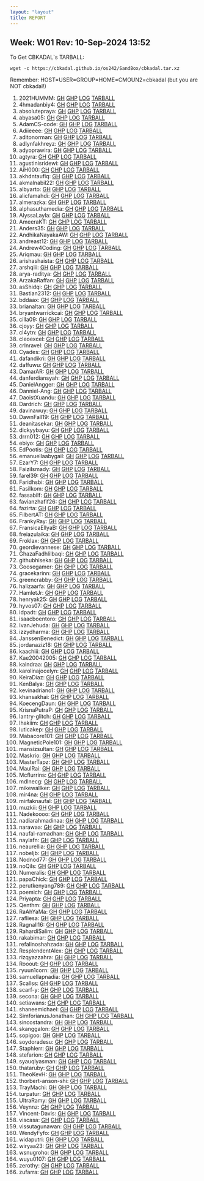 ```yaml
---
layout: "layout"
title: REPORT
---
```


## Week: W01 Rev: 10-Sep-2024 13:52

To Get CBKADAL`s TARBALL:

```
wget -c https://cbkadal.github.io/os242/SandBox/cbkadal.tar.xz

```


Remember: HOST=USER=GROUP=HOME=CMOUN2=cbkadal (but you are NOT cbkadal!)


001. 2021HUMMM: [GH](https://github.com/2021HUMMM/os242/) [GHP](https://2021HUMMM.github.io/os242/) [LOG](https://2021HUMMM.github.io/os242/TXT/mylog.txt) [TARBALL](2021HUMMM.tar.xz.txt)<br>
002. 4hmadanbiy4: [GH](https://github.com/4hmadanbiy4/os242/) [GHP](https://4hmadanbiy4.github.io/os242/) [LOG](https://4hmadanbiy4.github.io/os242/TXT/mylog.txt) [TARBALL](4hmadanbiy4.tar.xz.txt)<br>
003. absolutepraya: [GH](https://github.com/absolutepraya/os242/) [GHP](https://absolutepraya.github.io/os242/) [LOG](https://absolutepraya.github.io/os242/TXT/mylog.txt) [TARBALL](absolutepraya.tar.xz.txt)<br>
004. abyasa05: [GH](https://github.com/abyasa05/os242/) [GHP](https://abyasa05.github.io/os242/) [LOG](https://abyasa05.github.io/os242/TXT/mylog.txt) [TARBALL](abyasa05.tar.xz.txt)<br>
005. AdamCS-code: [GH](https://github.com/AdamCS-code/os242/) [GHP](https://AdamCS-code.github.io/os242/) [LOG](https://AdamCS-code.github.io/os242/TXT/mylog.txt) [TARBALL](AdamCS-code.tar.xz.txt)<br>
006. Adiieeee: [GH](https://github.com/Adiieeee/os242/) [GHP](https://Adiieeee.github.io/os242/) [LOG](https://Adiieeee.github.io/os242/TXT/mylog.txt) [TARBALL](Adiieeee.tar.xz.txt)<br>
007. aditonorman: [GH](https://github.com/aditonorman/os242/) [GHP](https://aditonorman.github.io/os242/) [LOG](https://aditonorman.github.io/os242/TXT/mylog.txt) [TARBALL](aditonorman.tar.xz.txt)<br>
008. adlynfakhreyz: [GH](https://github.com/adlynfakhreyz/os242/) [GHP](https://adlynfakhreyz.github.io/os242/) [LOG](https://adlynfakhreyz.github.io/os242/TXT/mylog.txt) [TARBALL](adlynfakhreyz.tar.xz.txt)<br>
009. adyoprawira: [GH](https://github.com/adyoprawira/os242/) [GHP](https://adyoprawira.github.io/os242/) [LOG](https://adyoprawira.github.io/os242/TXT/mylog.txt) [TARBALL](adyoprawira.tar.xz.txt)<br>
010. agtyra: [GH](https://github.com/agtyra/os242/) [GHP](https://agtyra.github.io/os242/) [LOG](https://agtyra.github.io/os242/TXT/mylog.txt) [TARBALL](agtyra.tar.xz.txt)<br>
011. agustinisridewi: [GH](https://github.com/agustinisridewi/os242/) [GHP](https://agustinisridewi.github.io/os242/) [LOG](https://agustinisridewi.github.io/os242/TXT/mylog.txt) [TARBALL](agustinisridewi.tar.xz.txt)<br>
012. AiH000: [GH](https://github.com/AiH000/os242/) [GHP](https://AiH000.github.io/os242/) [LOG](https://AiH000.github.io/os242/TXT/mylog.txt) [TARBALL](AiH000.tar.xz.txt)<br>
013. akhdntaufiq: [GH](https://github.com/akhdntaufiq/os242/) [GHP](https://akhdntaufiq.github.io/os242/) [LOG](https://akhdntaufiq.github.io/os242/TXT/mylog.txt) [TARBALL](akhdntaufiq.tar.xz.txt)<br>
014. akmalnabil22: [GH](https://github.com/akmalnabil22/os242/) [GHP](https://akmalnabil22.github.io/os242/) [LOG](https://akmalnabil22.github.io/os242/TXT/mylog.txt) [TARBALL](akmalnabil22.tar.xz.txt)<br>
015. albyarto: [GH](https://github.com/albyarto/os242/) [GHP](https://albyarto.github.io/os242/) [LOG](https://albyarto.github.io/os242/TXT/mylog.txt) [TARBALL](albyarto.tar.xz.txt)<br>
016. alicfamahdi: [GH](https://github.com/alicfamahdi/os242/) [GHP](https://alicfamahdi.github.io/os242/) [LOG](https://alicfamahdi.github.io/os242/TXT/mylog.txt) [TARBALL](alicfamahdi.tar.xz.txt)<br>
017. almerazka: [GH](https://github.com/almerazka/os242/) [GHP](https://almerazka.github.io/os242/) [LOG](https://almerazka.github.io/os242/TXT/mylog.txt) [TARBALL](almerazka.tar.xz.txt)<br>
018. alphasuthamedia: [GH](https://github.com/alphasuthamedia/os242/) [GHP](https://alphasuthamedia.github.io/os242/) [LOG](https://alphasuthamedia.github.io/os242/TXT/mylog.txt) [TARBALL](alphasuthamedia.tar.xz.txt)<br>
019. AlyssaLayla: [GH](https://github.com/AlyssaLayla/os242/) [GHP](https://AlyssaLayla.github.io/os242/) [LOG](https://AlyssaLayla.github.io/os242/TXT/mylog.txt) [TARBALL](AlyssaLayla.tar.xz.txt)<br>
020. AmeeraKT: [GH](https://github.com/AmeeraKT/os242/) [GHP](https://AmeeraKT.github.io/os242/) [LOG](https://AmeeraKT.github.io/os242/TXT/mylog.txt) [TARBALL](AmeeraKT.tar.xz.txt)<br>
021. Anders35: [GH](https://github.com/Anders35/os242/) [GHP](https://Anders35.github.io/os242/) [LOG](https://Anders35.github.io/os242/TXT/mylog.txt) [TARBALL](Anders35.tar.xz.txt)<br>
022. AndhikaNayakaAW: [GH](https://github.com/AndhikaNayakaAW/os242/) [GHP](https://AndhikaNayakaAW.github.io/os242/) [LOG](https://AndhikaNayakaAW.github.io/os242/TXT/mylog.txt) [TARBALL](AndhikaNayakaAW.tar.xz.txt)<br>
023. andreast12: [GH](https://github.com/andreast12/os242/) [GHP](https://andreast12.github.io/os242/) [LOG](https://andreast12.github.io/os242/TXT/mylog.txt) [TARBALL](andreast12.tar.xz.txt)<br>
024. Andrew4Coding: [GH](https://github.com/Andrew4Coding/os242/) [GHP](https://Andrew4Coding.github.io/os242/) [LOG](https://Andrew4Coding.github.io/os242/TXT/mylog.txt) [TARBALL](Andrew4Coding.tar.xz.txt)<br>
025. Ariqmau: [GH](https://github.com/Ariqmau/os242/) [GHP](https://Ariqmau.github.io/os242/) [LOG](https://Ariqmau.github.io/os242/TXT/mylog.txt) [TARBALL](Ariqmau.tar.xz.txt)<br>
026. arishashaista: [GH](https://github.com/arishashaista/os242/) [GHP](https://arishashaista.github.io/os242/) [LOG](https://arishashaista.github.io/os242/TXT/mylog.txt) [TARBALL](arishashaista.tar.xz.txt)<br>
027. arshqiii: [GH](https://github.com/arshqiii/os242/) [GHP](https://arshqiii.github.io/os242/) [LOG](https://arshqiii.github.io/os242/TXT/mylog.txt) [TARBALL](arshqiii.tar.xz.txt)<br>
028. arya-raditya: [GH](https://github.com/arya-raditya/os242/) [GHP](https://arya-raditya.github.io/os242/) [LOG](https://arya-raditya.github.io/os242/TXT/mylog.txt) [TARBALL](arya-raditya.tar.xz.txt)<br>
029. ArzakaRaffan: [GH](https://github.com/ArzakaRaffan/os242/) [GHP](https://ArzakaRaffan.github.io/os242/) [LOG](https://ArzakaRaffan.github.io/os242/TXT/mylog.txt) [TARBALL](ArzakaRaffan.tar.xz.txt)<br>
030. asShidqi: [GH](https://github.com/asShidqi/os242/) [GHP](https://asShidqi.github.io/os242/) [LOG](https://asShidqi.github.io/os242/TXT/mylog.txt) [TARBALL](asShidqi.tar.xz.txt)<br>
031. Bastian2312: [GH](https://github.com/Bastian2312/os242/) [GHP](https://Bastian2312.github.io/os242/) [LOG](https://Bastian2312.github.io/os242/TXT/mylog.txt) [TARBALL](Bastian2312.tar.xz.txt)<br>
032. bddaax: [GH](https://github.com/bddaax/os242/) [GHP](https://bddaax.github.io/os242/) [LOG](https://bddaax.github.io/os242/TXT/mylog.txt) [TARBALL](bddaax.tar.xz.txt)<br>
033. brianaltan: [GH](https://github.com/brianaltan/os242/) [GHP](https://brianaltan.github.io/os242/) [LOG](https://brianaltan.github.io/os242/TXT/mylog.txt) [TARBALL](brianaltan.tar.xz.txt)<br>
034. bryantwarrickcai: [GH](https://github.com/bryantwarrickcai/os242/) [GHP](https://bryantwarrickcai.github.io/os242/) [LOG](https://bryantwarrickcai.github.io/os242/TXT/mylog.txt) [TARBALL](bryantwarrickcai.tar.xz.txt)<br>
035. cilla09: [GH](https://github.com/cilla09/os242/) [GHP](https://cilla09.github.io/os242/) [LOG](https://cilla09.github.io/os242/TXT/mylog.txt) [TARBALL](cilla09.tar.xz.txt)<br>
036. cjoyy: [GH](https://github.com/cjoyy/os242/) [GHP](https://cjoyy.github.io/os242/) [LOG](https://cjoyy.github.io/os242/TXT/mylog.txt) [TARBALL](cjoyy.tar.xz.txt)<br>
037. cl4ytn: [GH](https://github.com/cl4ytn/os242/) [GHP](https://cl4ytn.github.io/os242/) [LOG](https://cl4ytn.github.io/os242/TXT/mylog.txt) [TARBALL](cl4ytn.tar.xz.txt)<br>
038. cleoexcel: [GH](https://github.com/cleoexcel/os242/) [GHP](https://cleoexcel.github.io/os242/) [LOG](https://cleoexcel.github.io/os242/TXT/mylog.txt) [TARBALL](cleoexcel.tar.xz.txt)<br>
039. crlnravel: [GH](https://github.com/crlnravel/os242/) [GHP](https://crlnravel.github.io/os242/) [LOG](https://crlnravel.github.io/os242/TXT/mylog.txt) [TARBALL](crlnravel.tar.xz.txt)<br>
040. Cyades: [GH](https://github.com/Cyades/os242/) [GHP](https://Cyades.github.io/os242/) [LOG](https://Cyades.github.io/os242/TXT/mylog.txt) [TARBALL](Cyades.tar.xz.txt)<br>
041. dafandikri: [GH](https://github.com/dafandikri/os242/) [GHP](https://dafandikri.github.io/os242/) [LOG](https://dafandikri.github.io/os242/TXT/mylog.txt) [TARBALL](dafandikri.tar.xz.txt)<br>
042. daffuwu: [GH](https://github.com/daffuwu/os242/) [GHP](https://daffuwu.github.io/os242/) [LOG](https://daffuwu.github.io/os242/TXT/mylog.txt) [TARBALL](daffuwu.tar.xz.txt)<br>
043. DamarAR: [GH](https://github.com/DamarAR/os242/) [GHP](https://DamarAR.github.io/os242/) [LOG](https://DamarAR.github.io/os242/TXT/mylog.txt) [TARBALL](DamarAR.tar.xz.txt)<br>
044. danferdiansyah: [GH](https://github.com/danferdiansyah/os242/) [GHP](https://danferdiansyah.github.io/os242/) [LOG](https://danferdiansyah.github.io/os242/TXT/mylog.txt) [TARBALL](danferdiansyah.tar.xz.txt)<br>
045. DanielAngger: [GH](https://github.com/DanielAngger/os242/) [GHP](https://DanielAngger.github.io/os242/) [LOG](https://DanielAngger.github.io/os242/TXT/mylog.txt) [TARBALL](DanielAngger.tar.xz.txt)<br>
046. Danniel-Ang: [GH](https://github.com/Danniel-Ang/os242/) [GHP](https://Danniel-Ang.github.io/os242/) [LOG](https://Danniel-Ang.github.io/os242/TXT/mylog.txt) [TARBALL](Danniel-Ang.tar.xz.txt)<br>
047. DaoistXuandu: [GH](https://github.com/DaoistXuandu/os242/) [GHP](https://DaoistXuandu.github.io/os242/) [LOG](https://DaoistXuandu.github.io/os242/TXT/mylog.txt) [TARBALL](DaoistXuandu.tar.xz.txt)<br>
048. Dardrich: [GH](https://github.com/Dardrich/os242/) [GHP](https://Dardrich.github.io/os242/) [LOG](https://Dardrich.github.io/os242/TXT/mylog.txt) [TARBALL](Dardrich.tar.xz.txt)<br>
049. davinawuy: [GH](https://github.com/davinawuy/os242/) [GHP](https://davinawuy.github.io/os242/) [LOG](https://davinawuy.github.io/os242/TXT/mylog.txt) [TARBALL](davinawuy.tar.xz.txt)<br>
050. DawnFall19: [GH](https://github.com/DawnFall19/os242/) [GHP](https://DawnFall19.github.io/os242/) [LOG](https://DawnFall19.github.io/os242/TXT/mylog.txt) [TARBALL](DawnFall19.tar.xz.txt)<br>
051. deanitasekar: [GH](https://github.com/deanitasekar/os242/) [GHP](https://deanitasekar.github.io/os242/) [LOG](https://deanitasekar.github.io/os242/TXT/mylog.txt) [TARBALL](deanitasekar.tar.xz.txt)<br>
052. dickyybayu: [GH](https://github.com/dickyybayu/os242/) [GHP](https://dickyybayu.github.io/os242/) [LOG](https://dickyybayu.github.io/os242/TXT/mylog.txt) [TARBALL](dickyybayu.tar.xz.txt)<br>
053. drrn012: [GH](https://github.com/drrn012/os242/) [GHP](https://drrn012.github.io/os242/) [LOG](https://drrn012.github.io/os242/TXT/mylog.txt) [TARBALL](drrn012.tar.xz.txt)<br>
054. ebiyo: [GH](https://github.com/ebiyo/os242/) [GHP](https://ebiyo.github.io/os242/) [LOG](https://ebiyo.github.io/os242/TXT/mylog.txt) [TARBALL](ebiyo.tar.xz.txt)<br>
055. EdPootis: [GH](https://github.com/EdPootis/os242/) [GHP](https://EdPootis.github.io/os242/) [LOG](https://EdPootis.github.io/os242/TXT/mylog.txt) [TARBALL](EdPootis.tar.xz.txt)<br>
056. emanuellaabygail: [GH](https://github.com/emanuellaabygail/os242/) [GHP](https://emanuellaabygail.github.io/os242/) [LOG](https://emanuellaabygail.github.io/os242/TXT/mylog.txt) [TARBALL](emanuellaabygail.tar.xz.txt)<br>
057. EzarY7: [GH](https://github.com/EzarY7/os242/) [GHP](https://EzarY7.github.io/os242/) [LOG](https://EzarY7.github.io/os242/TXT/mylog.txt) [TARBALL](EzarY7.tar.xz.txt)<br>
058. FaiziIsmady: [GH](https://github.com/FaiziIsmady/os242/) [GHP](https://FaiziIsmady.github.io/os242/) [LOG](https://FaiziIsmady.github.io/os242/TXT/mylog.txt) [TARBALL](FaiziIsmady.tar.xz.txt)<br>
059. farel39: [GH](https://github.com/farel39/os242/) [GHP](https://farel39.github.io/os242/) [LOG](https://farel39.github.io/os242/TXT/mylog.txt) [TARBALL](farel39.tar.xz.txt)<br>
060. Faridhsbi: [GH](https://github.com/Faridhsbi/os242/) [GHP](https://Faridhsbi.github.io/os242/) [LOG](https://Faridhsbi.github.io/os242/TXT/mylog.txt) [TARBALL](Faridhsbi.tar.xz.txt)<br>
061. FasiIkom: [GH](https://github.com/FasiIkom/os242/) [GHP](https://FasiIkom.github.io/os242/) [LOG](https://FasiIkom.github.io/os242/TXT/mylog.txt) [TARBALL](FasiIkom.tar.xz.txt)<br>
062. fassabilf: [GH](https://github.com/fassabilf/os242/) [GHP](https://fassabilf.github.io/os242/) [LOG](https://fassabilf.github.io/os242/TXT/mylog.txt) [TARBALL](fassabilf.tar.xz.txt)<br>
063. favianzhafif26: [GH](https://github.com/favianzhafif26/os242/) [GHP](https://favianzhafif26.github.io/os242/) [LOG](https://favianzhafif26.github.io/os242/TXT/mylog.txt) [TARBALL](favianzhafif26.tar.xz.txt)<br>
064. fazirta: [GH](https://github.com/fazirta/os242/) [GHP](https://fazirta.github.io/os242/) [LOG](https://fazirta.github.io/os242/TXT/mylog.txt) [TARBALL](fazirta.tar.xz.txt)<br>
065. FilbertAT: [GH](https://github.com/FilbertAT/os242/) [GHP](https://FilbertAT.github.io/os242/) [LOG](https://FilbertAT.github.io/os242/TXT/mylog.txt) [TARBALL](FilbertAT.tar.xz.txt)<br>
066. FrankyRay: [GH](https://github.com/FrankyRay/os242/) [GHP](https://FrankyRay.github.io/os242/) [LOG](https://FrankyRay.github.io/os242/TXT/mylog.txt) [TARBALL](FrankyRay.tar.xz.txt)<br>
067. FransicaEllyaB: [GH](https://github.com/FransicaEllyaB/os242/) [GHP](https://FransicaEllyaB.github.io/os242/) [LOG](https://FransicaEllyaB.github.io/os242/TXT/mylog.txt) [TARBALL](FransicaEllyaB.tar.xz.txt)<br>
068. freiazulaika: [GH](https://github.com/freiazulaika/os242/) [GHP](https://freiazulaika.github.io/os242/) [LOG](https://freiazulaika.github.io/os242/TXT/mylog.txt) [TARBALL](freiazulaika.tar.xz.txt)<br>
069. Froklax: [GH](https://github.com/Froklax/os242/) [GHP](https://Froklax.github.io/os242/) [LOG](https://Froklax.github.io/os242/TXT/mylog.txt) [TARBALL](Froklax.tar.xz.txt)<br>
070. geordievannese: [GH](https://github.com/geordievannese/os242/) [GHP](https://geordievannese.github.io/os242/) [LOG](https://geordievannese.github.io/os242/TXT/mylog.txt) [TARBALL](geordievannese.tar.xz.txt)<br>
071. GhazaFadhlilbaqi: [GH](https://github.com/GhazaFadhlilbaqi/os242/) [GHP](https://GhazaFadhlilbaqi.github.io/os242/) [LOG](https://GhazaFadhlilbaqi.github.io/os242/TXT/mylog.txt) [TARBALL](GhazaFadhlilbaqi.tar.xz.txt)<br>
072. githubhiseka: [GH](https://github.com/githubhiseka/os242/) [GHP](https://githubhiseka.github.io/os242/) [LOG](https://githubhiseka.github.io/os242/TXT/mylog.txt) [TARBALL](githubhiseka.tar.xz.txt)<br>
073. Goosegamer: [GH](https://github.com/Goosegamer/os242/) [GHP](https://Goosegamer.github.io/os242/) [LOG](https://Goosegamer.github.io/os242/TXT/mylog.txt) [TARBALL](Goosegamer.tar.xz.txt)<br>
074. gracekarinn: [GH](https://github.com/gracekarinn/os242/) [GHP](https://gracekarinn.github.io/os242/) [LOG](https://gracekarinn.github.io/os242/TXT/mylog.txt) [TARBALL](gracekarinn.tar.xz.txt)<br>
075. greencrabby: [GH](https://github.com/greencrabby/os242/) [GHP](https://greencrabby.github.io/os242/) [LOG](https://greencrabby.github.io/os242/TXT/mylog.txt) [TARBALL](greencrabby.tar.xz.txt)<br>
076. halizaarfa: [GH](https://github.com/halizaarfa/os242/) [GHP](https://halizaarfa.github.io/os242/) [LOG](https://halizaarfa.github.io/os242/TXT/mylog.txt) [TARBALL](halizaarfa.tar.xz.txt)<br>
077. HamletJr: [GH](https://github.com/HamletJr/os242/) [GHP](https://HamletJr.github.io/os242/) [LOG](https://HamletJr.github.io/os242/TXT/mylog.txt) [TARBALL](HamletJr.tar.xz.txt)<br>
078. henryak25: [GH](https://github.com/henryak25/os242/) [GHP](https://henryak25.github.io/os242/) [LOG](https://henryak25.github.io/os242/TXT/mylog.txt) [TARBALL](henryak25.tar.xz.txt)<br>
079. hyvos07: [GH](https://github.com/hyvos07/os242/) [GHP](https://hyvos07.github.io/os242/) [LOG](https://hyvos07.github.io/os242/TXT/mylog.txt) [TARBALL](hyvos07.tar.xz.txt)<br>
080. idpadt: [GH](https://github.com/idpadt/os242/) [GHP](https://idpadt.github.io/os242/) [LOG](https://idpadt.github.io/os242/TXT/mylog.txt) [TARBALL](idpadt.tar.xz.txt)<br>
081. isaacboentoro: [GH](https://github.com/isaacboentoro/os242/) [GHP](https://isaacboentoro.github.io/os242/) [LOG](https://isaacboentoro.github.io/os242/TXT/mylog.txt) [TARBALL](isaacboentoro.tar.xz.txt)<br>
082. IvanJehuda: [GH](https://github.com/IvanJehuda/os242/) [GHP](https://IvanJehuda.github.io/os242/) [LOG](https://IvanJehuda.github.io/os242/TXT/mylog.txt) [TARBALL](IvanJehuda.tar.xz.txt)<br>
083. izzydharma: [GH](https://github.com/izzydharma/os242/) [GHP](https://izzydharma.github.io/os242/) [LOG](https://izzydharma.github.io/os242/TXT/mylog.txt) [TARBALL](izzydharma.tar.xz.txt)<br>
084. JanssenBenedict: [GH](https://github.com/JanssenBenedict/os242/) [GHP](https://JanssenBenedict.github.io/os242/) [LOG](https://JanssenBenedict.github.io/os242/TXT/mylog.txt) [TARBALL](JanssenBenedict.tar.xz.txt)<br>
085. jordanaziz18: [GH](https://github.com/jordanaziz18/os242/) [GHP](https://jordanaziz18.github.io/os242/) [LOG](https://jordanaziz18.github.io/os242/TXT/mylog.txt) [TARBALL](jordanaziz18.tar.xz.txt)<br>
086. kaachiii: [GH](https://github.com/kaachiii/os242/) [GHP](https://kaachiii.github.io/os242/) [LOG](https://kaachiii.github.io/os242/TXT/mylog.txt) [TARBALL](kaachiii.tar.xz.txt)<br>
087. Kae20042005: [GH](https://github.com/Kae20042005/os242/) [GHP](https://Kae20042005.github.io/os242/) [LOG](https://Kae20042005.github.io/os242/TXT/mylog.txt) [TARBALL](Kae20042005.tar.xz.txt)<br>
088. kaindraa: [GH](https://github.com/kaindraa/os242/) [GHP](https://kaindraa.github.io/os242/) [LOG](https://kaindraa.github.io/os242/TXT/mylog.txt) [TARBALL](kaindraa.tar.xz.txt)<br>
089. karolinajocelyn: [GH](https://github.com/karolinajocelyn/os242/) [GHP](https://karolinajocelyn.github.io/os242/) [LOG](https://karolinajocelyn.github.io/os242/TXT/mylog.txt) [TARBALL](karolinajocelyn.tar.xz.txt)<br>
090. KeiraDiaz: [GH](https://github.com/KeiraDiaz/os242/) [GHP](https://KeiraDiaz.github.io/os242/) [LOG](https://KeiraDiaz.github.io/os242/TXT/mylog.txt) [TARBALL](KeiraDiaz.tar.xz.txt)<br>
091. KenBalya: [GH](https://github.com/KenBalya/os242/) [GHP](https://KenBalya.github.io/os242/) [LOG](https://KenBalya.github.io/os242/TXT/mylog.txt) [TARBALL](KenBalya.tar.xz.txt)<br>
092. kevinadriano1: [GH](https://github.com/kevinadriano1/os242/) [GHP](https://kevinadriano1.github.io/os242/) [LOG](https://kevinadriano1.github.io/os242/TXT/mylog.txt) [TARBALL](kevinadriano1.tar.xz.txt)<br>
093. khansakhai: [GH](https://github.com/khansakhai/os242/) [GHP](https://khansakhai.github.io/os242/) [LOG](https://khansakhai.github.io/os242/TXT/mylog.txt) [TARBALL](khansakhai.tar.xz.txt)<br>
094. KoecengDaun: [GH](https://github.com/KoecengDaun/os242/) [GHP](https://KoecengDaun.github.io/os242/) [LOG](https://KoecengDaun.github.io/os242/TXT/mylog.txt) [TARBALL](KoecengDaun.tar.xz.txt)<br>
095. KrisnaPutraP: [GH](https://github.com/KrisnaPutraP/os242/) [GHP](https://KrisnaPutraP.github.io/os242/) [LOG](https://KrisnaPutraP.github.io/os242/TXT/mylog.txt) [TARBALL](KrisnaPutraP.tar.xz.txt)<br>
096. lantry-glitch: [GH](https://github.com/lantry-glitch/os242/) [GHP](https://lantry-glitch.github.io/os242/) [LOG](https://lantry-glitch.github.io/os242/TXT/mylog.txt) [TARBALL](lantry-glitch.tar.xz.txt)<br>
097. lhakiim: [GH](https://github.com/lhakiim/os242/) [GHP](https://lhakiim.github.io/os242/) [LOG](https://lhakiim.github.io/os242/TXT/mylog.txt) [TARBALL](lhakiim.tar.xz.txt)<br>
098. luticakep: [GH](https://github.com/luticakep/os242/) [GHP](https://luticakep.github.io/os242/) [LOG](https://luticakep.github.io/os242/TXT/mylog.txt) [TARBALL](luticakep.tar.xz.txt)<br>
099. Mabacore101: [GH](https://github.com/Mabacore101/os242/) [GHP](https://Mabacore101.github.io/os242/) [LOG](https://Mabacore101.github.io/os242/TXT/mylog.txt) [TARBALL](Mabacore101.tar.xz.txt)<br>
100. MagneticPole101: [GH](https://github.com/MagneticPole101/os242/) [GHP](https://MagneticPole101.github.io/os242/) [LOG](https://MagneticPole101.github.io/os242/TXT/mylog.txt) [TARBALL](MagneticPole101.tar.xz.txt)<br>
101. mansizsultan: [GH](https://github.com/mansizsultan/os242/) [GHP](https://mansizsultan.github.io/os242/) [LOG](https://mansizsultan.github.io/os242/TXT/mylog.txt) [TARBALL](mansizsultan.tar.xz.txt)<br>
102. Maskrio: [GH](https://github.com/Maskrio/os242/) [GHP](https://Maskrio.github.io/os242/) [LOG](https://Maskrio.github.io/os242/TXT/mylog.txt) [TARBALL](Maskrio.tar.xz.txt)<br>
103. MasterTapz: [GH](https://github.com/MasterTapz/os242/) [GHP](https://MasterTapz.github.io/os242/) [LOG](https://MasterTapz.github.io/os242/TXT/mylog.txt) [TARBALL](MasterTapz.tar.xz.txt)<br>
104. MaulRai: [GH](https://github.com/MaulRai/os242/) [GHP](https://MaulRai.github.io/os242/) [LOG](https://MaulRai.github.io/os242/TXT/mylog.txt) [TARBALL](MaulRai.tar.xz.txt)<br>
105. Mcflurrins: [GH](https://github.com/Mcflurrins/os242/) [GHP](https://Mcflurrins.github.io/os242/) [LOG](https://Mcflurrins.github.io/os242/TXT/mylog.txt) [TARBALL](Mcflurrins.tar.xz.txt)<br>
106. mdlnecg: [GH](https://github.com/mdlnecg/os242/) [GHP](https://mdlnecg.github.io/os242/) [LOG](https://mdlnecg.github.io/os242/TXT/mylog.txt) [TARBALL](mdlnecg.tar.xz.txt)<br>
107. mikewallker: [GH](https://github.com/mikewallker/os242/) [GHP](https://mikewallker.github.io/os242/) [LOG](https://mikewallker.github.io/os242/TXT/mylog.txt) [TARBALL](mikewallker.tar.xz.txt)<br>
108. mir4na: [GH](https://github.com/mir4na/os242/) [GHP](https://mir4na.github.io/os242/) [LOG](https://mir4na.github.io/os242/TXT/mylog.txt) [TARBALL](mir4na.tar.xz.txt)<br>
109. mirfaknaufal: [GH](https://github.com/mirfaknaufal/os242/) [GHP](https://mirfaknaufal.github.io/os242/) [LOG](https://mirfaknaufal.github.io/os242/TXT/mylog.txt) [TARBALL](mirfaknaufal.tar.xz.txt)<br>
110. muzkii: [GH](https://github.com/muzkii/os242/) [GHP](https://muzkii.github.io/os242/) [LOG](https://muzkii.github.io/os242/TXT/mylog.txt) [TARBALL](muzkii.tar.xz.txt)<br>
111. Nadekoooo: [GH](https://github.com/Nadekoooo/os242/) [GHP](https://Nadekoooo.github.io/os242/) [LOG](https://Nadekoooo.github.io/os242/TXT/mylog.txt) [TARBALL](Nadekoooo.tar.xz.txt)<br>
112. nadiarahmadinaa: [GH](https://github.com/nadiarahmadinaa/os242/) [GHP](https://nadiarahmadinaa.github.io/os242/) [LOG](https://nadiarahmadinaa.github.io/os242/TXT/mylog.txt) [TARBALL](nadiarahmadinaa.tar.xz.txt)<br>
113. narawaa: [GH](https://github.com/narawaa/os242/) [GHP](https://narawaa.github.io/os242/) [LOG](https://narawaa.github.io/os242/TXT/mylog.txt) [TARBALL](narawaa.tar.xz.txt)<br>
114. naufal-ramadhan: [GH](https://github.com/naufal-ramadhan/os242/) [GHP](https://naufal-ramadhan.github.io/os242/) [LOG](https://naufal-ramadhan.github.io/os242/TXT/mylog.txt) [TARBALL](naufal-ramadhan.tar.xz.txt)<br>
115. naylafn: [GH](https://github.com/naylafn/os242/) [GHP](https://naylafn.github.io/os242/) [LOG](https://naylafn.github.io/os242/TXT/mylog.txt) [TARBALL](naylafn.tar.xz.txt)<br>
116. neaurellia: [GH](https://github.com/neaurellia/os242/) [GHP](https://neaurellia.github.io/os242/) [LOG](https://neaurellia.github.io/os242/TXT/mylog.txt) [TARBALL](neaurellia.tar.xz.txt)<br>
117. nobeljb: [GH](https://github.com/nobeljb/os242/) [GHP](https://nobeljb.github.io/os242/) [LOG](https://nobeljb.github.io/os242/TXT/mylog.txt) [TARBALL](nobeljb.tar.xz.txt)<br>
118. Nodnod77: [GH](https://github.com/Nodnod77/os242/) [GHP](https://Nodnod77.github.io/os242/) [LOG](https://Nodnod77.github.io/os242/TXT/mylog.txt) [TARBALL](Nodnod77.tar.xz.txt)<br>
119. noQils: [GH](https://github.com/noQils/os242/) [GHP](https://noQils.github.io/os242/) [LOG](https://noQils.github.io/os242/TXT/mylog.txt) [TARBALL](noQils.tar.xz.txt)<br>
120. Numeralis: [GH](https://github.com/Numeralis/os242/) [GHP](https://Numeralis.github.io/os242/) [LOG](https://Numeralis.github.io/os242/TXT/mylog.txt) [TARBALL](Numeralis.tar.xz.txt)<br>
121. papaChick: [GH](https://github.com/papaChick/os242/) [GHP](https://papaChick.github.io/os242/) [LOG](https://papaChick.github.io/os242/TXT/mylog.txt) [TARBALL](papaChick.tar.xz.txt)<br>
122. perutkenyang789: [GH](https://github.com/perutkenyang789/os242/) [GHP](https://perutkenyang789.github.io/os242/) [LOG](https://perutkenyang789.github.io/os242/TXT/mylog.txt) [TARBALL](perutkenyang789.tar.xz.txt)<br>
123. poemich: [GH](https://github.com/poemich/os242/) [GHP](https://poemich.github.io/os242/) [LOG](https://poemich.github.io/os242/TXT/mylog.txt) [TARBALL](poemich.tar.xz.txt)<br>
124. Priyapta: [GH](https://github.com/Priyapta/os242/) [GHP](https://Priyapta.github.io/os242/) [LOG](https://Priyapta.github.io/os242/TXT/mylog.txt) [TARBALL](Priyapta.tar.xz.txt)<br>
125. Qenthm: [GH](https://github.com/Qenthm/os242/) [GHP](https://Qenthm.github.io/os242/) [LOG](https://Qenthm.github.io/os242/TXT/mylog.txt) [TARBALL](Qenthm.tar.xz.txt)<br>
126. RaAhYaMa: [GH](https://github.com/RaAhYaMa/os242/) [GHP](https://RaAhYaMa.github.io/os242/) [LOG](https://RaAhYaMa.github.io/os242/TXT/mylog.txt) [TARBALL](RaAhYaMa.tar.xz.txt)<br>
127. rafliesa: [GH](https://github.com/rafliesa/os242/) [GHP](https://rafliesa.github.io/os242/) [LOG](https://rafliesa.github.io/os242/TXT/mylog.txt) [TARBALL](rafliesa.tar.xz.txt)<br>
128. Ragnall16: [GH](https://github.com/Ragnall16/os242/) [GHP](https://Ragnall16.github.io/os242/) [LOG](https://Ragnall16.github.io/os242/TXT/mylog.txt) [TARBALL](Ragnall16.tar.xz.txt)<br>
129. RahardiSalim: [GH](https://github.com/RahardiSalim/os242/) [GHP](https://RahardiSalim.github.io/os242/) [LOG](https://RahardiSalim.github.io/os242/TXT/mylog.txt) [TARBALL](RahardiSalim.tar.xz.txt)<br>
130. rakabimar: [GH](https://github.com/rakabimar/os242/) [GHP](https://rakabimar.github.io/os242/) [LOG](https://rakabimar.github.io/os242/TXT/mylog.txt) [TARBALL](rakabimar.tar.xz.txt)<br>
131. refalinoshahzada: [GH](https://github.com/refalinoshahzada/os242/) [GHP](https://refalinoshahzada.github.io/os242/) [LOG](https://refalinoshahzada.github.io/os242/TXT/mylog.txt) [TARBALL](refalinoshahzada.tar.xz.txt)<br>
132. ResplendentAlex: [GH](https://github.com/ResplendentAlex/os242/) [GHP](https://ResplendentAlex.github.io/os242/) [LOG](https://ResplendentAlex.github.io/os242/TXT/mylog.txt) [TARBALL](ResplendentAlex.tar.xz.txt)<br>
133. rizqyazzahra: [GH](https://github.com/rizqyazzahra/os242/) [GHP](https://rizqyazzahra.github.io/os242/) [LOG](https://rizqyazzahra.github.io/os242/TXT/mylog.txt) [TARBALL](rizqyazzahra.tar.xz.txt)<br>
134. Rooout: [GH](https://github.com/Rooout/os242/) [GHP](https://Rooout.github.io/os242/) [LOG](https://Rooout.github.io/os242/TXT/mylog.txt) [TARBALL](Rooout.tar.xz.txt)<br>
135. ryuun1corn: [GH](https://github.com/ryuun1corn/os242/) [GHP](https://ryuun1corn.github.io/os242/) [LOG](https://ryuun1corn.github.io/os242/TXT/mylog.txt) [TARBALL](ryuun1corn.tar.xz.txt)<br>
136. samuellapnadia: [GH](https://github.com/samuellapnadia/os242/) [GHP](https://samuellapnadia.github.io/os242/) [LOG](https://samuellapnadia.github.io/os242/TXT/mylog.txt) [TARBALL](samuellapnadia.tar.xz.txt)<br>
137. Scallss: [GH](https://github.com/Scallss/os242/) [GHP](https://Scallss.github.io/os242/) [LOG](https://Scallss.github.io/os242/TXT/mylog.txt) [TARBALL](Scallss.tar.xz.txt)<br>
138. scarf-y: [GH](https://github.com/scarf-y/os242/) [GHP](https://scarf-y.github.io/os242/) [LOG](https://scarf-y.github.io/os242/TXT/mylog.txt) [TARBALL](scarf-y.tar.xz.txt)<br>
139. secona: [GH](https://github.com/secona/os242/) [GHP](https://secona.github.io/os242/) [LOG](https://secona.github.io/os242/TXT/mylog.txt) [TARBALL](secona.tar.xz.txt)<br>
140. setiawans: [GH](https://github.com/setiawans/os242/) [GHP](https://setiawans.github.io/os242/) [LOG](https://setiawans.github.io/os242/TXT/mylog.txt) [TARBALL](setiawans.tar.xz.txt)<br>
141. shaneemichael: [GH](https://github.com/shaneemichael/os242/) [GHP](https://shaneemichael.github.io/os242/) [LOG](https://shaneemichael.github.io/os242/TXT/mylog.txt) [TARBALL](shaneemichael.tar.xz.txt)<br>
142. SimforianusJonathan: [GH](https://github.com/SimforianusJonathan/os242/) [GHP](https://SimforianusJonathan.github.io/os242/) [LOG](https://SimforianusJonathan.github.io/os242/TXT/mylog.txt) [TARBALL](SimforianusJonathan.tar.xz.txt)<br>
143. sincostandra: [GH](https://github.com/sincostandra/os242/) [GHP](https://sincostandra.github.io/os242/) [LOG](https://sincostandra.github.io/os242/TXT/mylog.txt) [TARBALL](sincostandra.tar.xz.txt)<br>
144. skanggalon: [GH](https://github.com/skanggalon/os242/) [GHP](https://skanggalon.github.io/os242/) [LOG](https://skanggalon.github.io/os242/TXT/mylog.txt) [TARBALL](skanggalon.tar.xz.txt)<br>
145. sopigoo: [GH](https://github.com/sopigoo/os242/) [GHP](https://sopigoo.github.io/os242/) [LOG](https://sopigoo.github.io/os242/TXT/mylog.txt) [TARBALL](sopigoo.tar.xz.txt)<br>
146. soydoradesu: [GH](https://github.com/soydoradesu/os242/) [GHP](https://soydoradesu.github.io/os242/) [LOG](https://soydoradesu.github.io/os242/TXT/mylog.txt) [TARBALL](soydoradesu.tar.xz.txt)<br>
147. Staphlerr: [GH](https://github.com/Staphlerr/os242/) [GHP](https://Staphlerr.github.io/os242/) [LOG](https://Staphlerr.github.io/os242/TXT/mylog.txt) [TARBALL](Staphlerr.tar.xz.txt)<br>
148. stefarion: [GH](https://github.com/stefarion/os242/) [GHP](https://stefarion.github.io/os242/) [LOG](https://stefarion.github.io/os242/TXT/mylog.txt) [TARBALL](stefarion.tar.xz.txt)<br>
149. syauqiyasman: [GH](https://github.com/syauqiyasman/os242/) [GHP](https://syauqiyasman.github.io/os242/) [LOG](https://syauqiyasman.github.io/os242/TXT/mylog.txt) [TARBALL](syauqiyasman.tar.xz.txt)<br>
150. thataruby: [GH](https://github.com/thataruby/os242/) [GHP](https://thataruby.github.io/os242/) [LOG](https://thataruby.github.io/os242/TXT/mylog.txt) [TARBALL](thataruby.tar.xz.txt)<br>
151. TheoKevH: [GH](https://github.com/TheoKevH/os242/) [GHP](https://TheoKevH.github.io/os242/) [LOG](https://TheoKevH.github.io/os242/TXT/mylog.txt) [TARBALL](TheoKevH.tar.xz.txt)<br>
152. thorbert-anson-shi: [GH](https://github.com/thorbert-anson-shi/os242/) [GHP](https://thorbert-anson-shi.github.io/os242/) [LOG](https://thorbert-anson-shi.github.io/os242/TXT/mylog.txt) [TARBALL](thorbert-anson-shi.tar.xz.txt)<br>
153. TrayMachi: [GH](https://github.com/TrayMachi/os242/) [GHP](https://TrayMachi.github.io/os242/) [LOG](https://TrayMachi.github.io/os242/TXT/mylog.txt) [TARBALL](TrayMachi.tar.xz.txt)<br>
154. turpatur: [GH](https://github.com/turpatur/os242/) [GHP](https://turpatur.github.io/os242/) [LOG](https://turpatur.github.io/os242/TXT/mylog.txt) [TARBALL](turpatur.tar.xz.txt)<br>
155. UltraRamy: [GH](https://github.com/UltraRamy/os242/) [GHP](https://UltraRamy.github.io/os242/) [LOG](https://UltraRamy.github.io/os242/TXT/mylog.txt) [TARBALL](UltraRamy.tar.xz.txt)<br>
156. Veynnz: [GH](https://github.com/Veynnz/os242/) [GHP](https://Veynnz.github.io/os242/) [LOG](https://Veynnz.github.io/os242/TXT/mylog.txt) [TARBALL](Veynnz.tar.xz.txt)<br>
157. Vincent-Davis: [GH](https://github.com/Vincent-Davis/os242/) [GHP](https://Vincent-Davis.github.io/os242/) [LOG](https://Vincent-Davis.github.io/os242/TXT/mylog.txt) [TARBALL](Vincent-Davis.tar.xz.txt)<br>
158. viscasa: [GH](https://github.com/viscasa/os242/) [GHP](https://viscasa.github.io/os242/) [LOG](https://viscasa.github.io/os242/TXT/mylog.txt) [TARBALL](viscasa.tar.xz.txt)<br>
159. vissutagunawan: [GH](https://github.com/vissutagunawan/os242/) [GHP](https://vissutagunawan.github.io/os242/) [LOG](https://vissutagunawan.github.io/os242/TXT/mylog.txt) [TARBALL](vissutagunawan.tar.xz.txt)<br>
160. WendyFyfo: [GH](https://github.com/WendyFyfo/os242/) [GHP](https://WendyFyfo.github.io/os242/) [LOG](https://WendyFyfo.github.io/os242/TXT/mylog.txt) [TARBALL](WendyFyfo.tar.xz.txt)<br>
161. widaputri: [GH](https://github.com/widaputri/os242/) [GHP](https://widaputri.github.io/os242/) [LOG](https://widaputri.github.io/os242/TXT/mylog.txt) [TARBALL](widaputri.tar.xz.txt)<br>
162. wiryaa23: [GH](https://github.com/wiryaa23/os242/) [GHP](https://wiryaa23.github.io/os242/) [LOG](https://wiryaa23.github.io/os242/TXT/mylog.txt) [TARBALL](wiryaa23.tar.xz.txt)<br>
163. wsnugroho: [GH](https://github.com/wsnugroho/os242/) [GHP](https://wsnugroho.github.io/os242/) [LOG](https://wsnugroho.github.io/os242/TXT/mylog.txt) [TARBALL](wsnugroho.tar.xz.txt)<br>
164. wuyu0107: [GH](https://github.com/wuyu0107/os242/) [GHP](https://wuyu0107.github.io/os242/) [LOG](https://wuyu0107.github.io/os242/TXT/mylog.txt) [TARBALL](wuyu0107.tar.xz.txt)<br>
165. zerothy: [GH](https://github.com/zerothy/os242/) [GHP](https://zerothy.github.io/os242/) [LOG](https://zerothy.github.io/os242/TXT/mylog.txt) [TARBALL](zerothy.tar.xz.txt)<br>
166. zufarra: [GH](https://github.com/zufarra/os242/) [GHP](https://zufarra.github.io/os242/) [LOG](https://zufarra.github.io/os242/TXT/mylog.txt) [TARBALL](zufarra.tar.xz.txt)<br>

